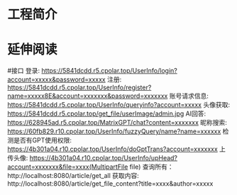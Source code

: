 # 工程简介

# 延伸阅读

#接口
登录:
https://5841dcdd.r5.cpolar.top/UserInfo/login?account=xxxxx&password=xxxxx
注册:
https://5841dcdd.r5.cpolar.top/UserInfo/register?name=xxxxx8E&account=xxxxxxx&password=xxxxxxx
账号请求信息:
https://5841dcdd.r5.cpolar.top/UserInfo/queryinfo?account=xxxxx
头像获取:
https://5841dcdd.r5.cpolar.top/get_file/userImage/admin.jpg
AI回答:
https://628945ad.r5.cpolar.top/MatrixGPT/chat?content=xxxxxxx
昵称搜索:
https://60fb829.r10.cpolar.top/UserInfo/fuzzyQuery/name?name=xxxxxx
检测是否有GPT使用权限:
https://4b301a04.r10.cpolar.top/UserInfo/doGptTrans?account=xxxxxxx
上传头像:
https://4b301a04.r10.cpolar.top/UserInfo/upHead?account=xxxxxxx&file=xxxx(MultipartFile file)
查询所有：
http://localhost:8080/article/get_all
获取内容:
http://localhost:8080/article/get_file_content?title=xxxx&author=xxxxx


